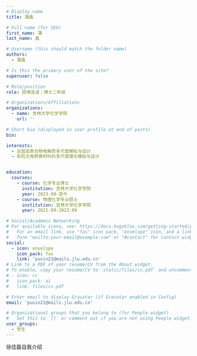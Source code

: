 ```yaml
---
# Display name
title: 蒲鑫

# Full name (for SEO)
first_name: 蒲
last_name: 鑫

# Username (this should match the folder name)
authors:
  - 蒲鑫

# Is this the primary user of the site?
superuser: false

# Role/position
role: 硕博连读；博士二年级

# Organizations/Affiliations
organizations:
  - name: 吉林大学化学学院
    url: ''

# Short bio (displayed in user profile at end of posts)
bio: 

interests:
  - 全固态聚合物电解质多尺度模拟与设计
  - 有机光电转换材料的多尺度理论模拟与设计


education:
  courses:
    - course: 化学专业博士
      institution: 吉林大学化学学院
      year: 2023.09-至今
    - course: 物理化学专业硕士
      institution: 吉林大学化学学院
      year: 2021.09-2023.09

# Social/Academic Networking
# For available icons, see: https://docs.hugoblox.com/getting-started/page-builder/#icons
#   For an email link, use "fas" icon pack, "envelope" icon, and a link in the
#   form "mailto:your-email@example.com" or "#contact" for contact widget.
social:
  - icon: envelope
    icon_pack: fas
    link: 'puxin21@mails.jlu.edu.cn'
# Link to a PDF of your resume/CV from the About widget.
# To enable, copy your resume/CV to `static/files/cv.pdf` and uncomment the lines below.
# - icon: cv
#   icon_pack: ai
#   link: files/cv.pdf

# Enter email to display Gravatar (if Gravatar enabled in Config)
email: 'puxin21@mails.jlu.edu.cn'

# Organizational groups that you belong to (for People widget)
#   Set this to `[]` or comment out if you are not using People widget.
user_groups:
  - 学生
---
```


徐佳磊自我介绍
